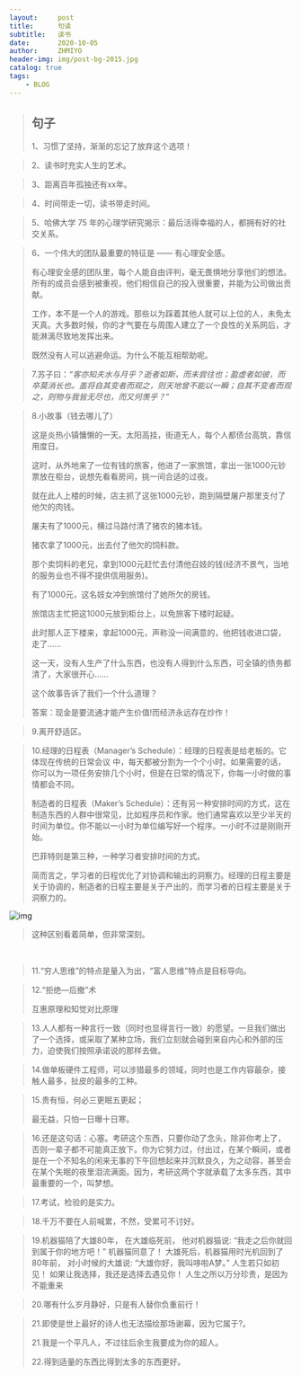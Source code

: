```yaml
---
layout:     post
title:      句读
subtitle:   读书
date:       2020-10-05
author:     ZHMIYO
header-img: img/post-bg-2015.jpg
catalog: true
tags:
    - BLOG
---
```


>## 句子
>
>1、习惯了坚持，渐渐的忘记了放弃这个选项！

> 2、读书时充实人生的艺术。

> 3、距离百年孤独还有xx年。

> 4、时间带走一切，读书带走时间。

> 5、哈佛大学 75 年的心理学研究揭示：最后活得幸福的人，都拥有好的社交关系。

> 6、一个伟大的团队最重要的特征是 —— 有心理安全感。
>
> 有心理安全感的团队里，每个人能自由评判，毫无畏惧地分享他们的想法。所有的成员会感到被重视，他们相信自己的投入很重要，并能为公司做出贡献。
>
> 工作，本不是一个人的游戏。那些以为踩着其他人就可以上位的人，未免太天真。大多数时候，你的才气要在与周围人建立了一个良性的关系网后，才能淋漓尽致地发挥出来。
>
> 既然没有人可以逃避命运。为什么不能互相帮助呢。

> 7.苏子曰：*“客亦知夫水与月乎？逝者如斯，而未尝往也；盈虚者如彼，而卒莫消长也。盖将自其变者而观之，则天地曾不能以一瞬；自其不变者而观之，则物与我皆无尽也，而又何羡乎？”*

> 8.小故事（钱去哪儿了）
>
> 这是炎热小镇慵懒的一天。太阳高挂，街道无人，每个人都债台高筑，靠信用度日。
>
> 这时，从外地来了一位有钱的旅客，他进了一家旅馆，拿出一张1000元钞票放在柜台，说想先看看房间，挑一间合适的过夜。
>
> 就在此人上楼的时候，店主抓了这张1000元钞，跑到隔壁屠户那里支付了他欠的肉钱。
>
> 屠夫有了1000元，横过马路付清了猪农的猪本钱。
>
> 猪农拿了1000元，出去付了他欠的饲料款。
>
> 那个卖饲料的老兄，拿到1000元赶忙去付清他召妓的钱(经济不景气，当地的服务业也不得不提供信用服务)。
>
> 有了1000元，这名妓女冲到旅馆付了她所欠的房钱。
>
> 旅馆店主忙把这1000元放到柜台上，以免旅客下楼时起疑。
>
> 此时那人正下楼来，拿起1000元，声称没一间满意的，他把钱收进口袋，走了……
>
> 这一天，没有人生产了什么东西，也没有人得到什么东西，可全镇的债务都清了，大家很开心……
>
> 这个故事告诉了我们一个什么道理？
>
> 答案：现金是要流通才能产生价值!而经济永远存在炒作！

> 9.离开舒适区。

> 10.经理的日程表（Manager’s Schedule）：经理的日程表是给老板的。它体现在传统的日常会议			中，每天都被分割为一个个小时。如果需要的话，你可以为一项任务安排几个小时，但是在日常的情况下，你每一小时做的事情都会不同。
>
> 制造者的日程表（Maker’s Schedule）：还有另一种安排时间的方式，这在制造东西的人群中很常见，比如程序员和作家。他们通常喜欢以至少半天的时间为单位。你不能以一小时为单位编写好一个程序。一小时不过是刚刚开始。
>
> 巴菲特则是第三种，一种学习者安排时间的方式。
>
> 简而言之，学习者的日程优化了对协调和输出的洞察力。经理的日程主要是关于协调的，制造者的日程主要是关于产出的，而学习者的日程主要是关于洞察力的。

![img](D:\Download_File\zhangmingy521@126.com\ae306e79030b487bb4bd16c4506cdee9\f253f93999b.jpeg)

> 这种区别看着简单，但非常深刻。

​     

> 11.“穷人思维”的特点是量入为出，“富人思维”特点是目标导向。

> 12.“拒绝—后撤”术
>
> 互惠原理和知觉对比原理

> 13.人人都有一种言行一致（同时也显得言行一致）的愿望。一旦我们做出了一个选择，或采取了某种立场，我们立刻就会碰到来自内心和外部的压力，迫使我们按照承诺说的那样去做。

> 14.做单板硬件工程师，可以涉猎最多的领域，同时也是工作内容最杂，接触人最多，扯皮的最多的工种。

> 15.贵有恒，何必三更眠五更起；
>
>   最无益，只怕一日曝十日寒。

> 16.还是这句话：心塞。考研这个东西，只要你动了念头，除非你考上了，否则一辈子都不可能真正放下。你为它努力过，付出过，在某个瞬间，或者是在一个不知名的闲来无事的下午回想起来并沉默良久，为之动容，甚至会在某个失眠的夜里泪流满面。因为，考研这两个字就承载了太多东西，其中最重要的一个，叫梦想。

> 17.考试，检验的是实力。

> 18.千万不要在人前喊累，不然，受累可不讨好。

> 19.机器猫陪了大雄80年， 在大雄临死前， 他对机器猫说: “我走之后你就回到属于你的地方吧！” 机器猫同意了！ 大雄死后，机器猫用时光机回到了80年前， 对小时候的大雄说: “大雄你好，我叫哆啦A梦。” 人生若只如初见！ 如果让我选择，我还是选择去遇见你！ 人生之所以万分珍贵，是因为不能重来 

> 20.哪有什么岁月静好，只是有人替你负重前行！

> 21.即使是世上最好的诗人也无法描绘那场谢幕，因为它属于?。
>
> 21.我是一个平凡人，不过往后余生我要成为你的超人。
>
> 22.得到适量的东西比得到太多的东西更好。
